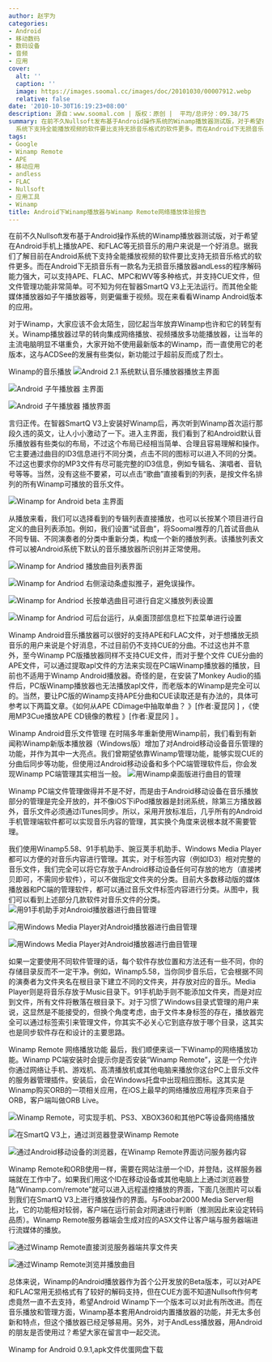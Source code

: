 ```yaml
---
author: 赵宇为
categories:
- Android
- 移动数码
- 数码设备
- 音频
- 应用
cover:
  alt: ''
  caption: ''
  image: https://images.soomal.cc/images/doc/20101030/00007912.webp
  relative: false
date: '2010-10-30T16:19:23+08:00'
description: 源自：www.soomal.com | 版权：原创 |  平均/总评分：09.38/75
summary: 在前不久Nullsoft发布基于Android操作系统的Winamp播放器测试版，对于希望在Android手机上播放APE、和FLAC等无损音乐的用户来说是一个好消息。据我们了解目前在Android
  系统下支持全能播放视频的软件要比支持无损音乐格式的软件更多。而在Android下无损音乐有一款名为无损音乐播放器andLess的程序解码能力强大，可以支持APE、FLAC、MPC和WV等多种格式，并支持CUE文件，但文件管理功能非常简单
tags:
- Google
- Winamp Remote
- APE
- 移动应用
- andless
- FLAC
- Nullsoft
- 应用工具
- Winamp
title: Android下Winamp播放器与Winamp Remote网络播放体验报告
---
```


在前不久Nullsoft发布基于Android操作系统的Winamp播放器测试版，对于希望在Android手机上播放APE、和FLAC等无损音乐的用户来说是一个好消息。据我们了解目前在Android系统下支持全能播放视频的软件要比支持无损音乐格式的软件更多。而在Android下无损音乐有一款名为无损音乐播放器andLess的程序解码能力强大，可以支持APE、FLAC、MPC和WV等多种格式，并支持CUE文件，但文件管理功能非常简单。可不知为何在智器SmartQ V3上无法运行。而其他全能媒体播放器如子午播放器等，则更偏重于视频。现在来看看Winamp Android版本的应用。



对于Winamp，大家应该不会太陌生，回忆起当年放弃Winamp也许和它的转型有关。Winamp播放器过早的转向集成网络播放、视频播放多功能播放器，让当年的主流电脑明显不堪重负，大家开始不使用最新版本的Winamp，而一直使用它的老版本，这与ACDSee的发展有些类似，新功能过于超前反而成了烈士。

Winamp的音乐播放
![Android 2.1 系统默认音乐播放器播放主界面](https://images.soomal.cc/images/doc/20101030/00007885.webp)




![Android 子午播放器 主界面](https://images.soomal.cc/images/doc/20101030/00007886.webp)




![Android 子午播放器 播放界面](https://images.soomal.cc/images/doc/20101030/00007887.webp)




言归正传。在智器SmartQ V3上安装好Winamp后，再次听到Winamp首次运行那段久违的英文，让人小小激动了一下。进入主界面，我们看到了和Android默认音乐播放器有些类似的布局，不过这个布局已经相当简单、合理且容易理解和操作。它主要通过曲目的ID3信息进行不同分类，点击不同的图标可以进入不同的分类。不过这也要求你的MP3文件有尽可能完整的ID3信息，例如专辑名、演唱者、音轨号等等。当然，没有这些不要紧，可以点击“歌曲”直接看到的列表，是按文件名排列的所有Winamp可播放的音乐文件。

![Winamp for Android beta 主界面](https://images.soomal.cc/images/doc/20101022/00007826.webp)




从播放来看，我们可以选择看到的专辑列表直接播放，也可以长按某个项目进行自定义的曲目列表添加。例如，我们设置“试音曲”，将Soomal推荐的几首试音曲从不同专辑、不同演奏者的分类中重新分类，构成一个新的播放列表。该播放列表文件可以被Android系统下默认的音乐播放器所识别并正常使用。

![Winamp for Andriod 播放曲目列表界面](https://images.soomal.cc/images/doc/20101030/00007888.webp)




![Winamp for Andriod 右侧滚动条虚拟推子，避免误操作。](https://images.soomal.cc/images/doc/20101030/00007889.webp)




![Winamp for Andriod 长按单选曲目可进行自定义播放列表设置](https://images.soomal.cc/images/doc/20101030/00007890.webp)




![Winamp for Andriod 可后台运行，从桌面顶部信息栏下拉菜单进行设置](https://images.soomal.cc/images/doc/20101030/00007891.webp)




Winamp Android音乐播放器可以很好的支持APE和FLAC文件，对于想播放无损音乐的用户来说是个好消息，不过目前仍不支持CUE的分曲。不过这也并不意外，至今Winamp PC版播放器同样不支持CUE文件，而对于整个文件 CUE分曲的APE文件，可以通过提取apl文件的方法来实现在PC端Winamp播放器的播放，目前也不适用于Winamp Android播放器。奇怪的是，在安装了Monkey Audio的插件后，PC版Winamp播放器也无法播放apl文件，而老版本的Winamp是完全可以的。当然，要让PC版的Winamp支持APE分曲和CUE读取还是有办法的，具体可参考以下两篇文章。《如何从APE CDimage中抽取单曲？ 》[作者:夏昆冈 ]
，《使用MP3Cue播放APE CD镜像的教程 》[作者:夏昆冈 ]
。

Winamp Android音乐文件管理
在时隔多年重新使用Winamp前，我们看到有新闻称Winamp新版本播放器（Windows版）增加了对Android移动设备音乐管理的功能，并作为其中一大亮点。我们曾期望依靠Winamp管理功能，能够实现CUE的分曲后同步等功能，但使用过Android移动设备和多个PC端管理软件后，你会发现Winamp PC端管理其实相当一般。
![用Winamp桌面版进行曲目的管理](https://images.soomal.cc/images/doc/20101030/00007892.webp)




Winamp PC端文件管理做得并不是不好，而是由于Android移动设备在音乐播放部分的管理是完全开放的，并不像iOS下iPod播放器是封闭系统，除第三方播放器外，音乐文件必须通过iTunes同步。所以，采用开放标准后，几乎所有的Android手机管理端软件都可以实现音乐内容的管理，其实换个角度来说根本就不需要管理。

我们使用Winamp5.58、91手机助手、豌豆荚手机助手、Windows Media Player都可以方便的对音乐内容进行管理。其实，对于标签内容（例如ID3）相对完整的音乐文件，我们完全可以将它存放于Android移动设备任何可存放的地方（直接拷贝即可，不需同步软件），可以不做指定文件夹的分类。目前大多数移动版的媒体播放器和PC端的管理软件，都可以通过音乐文件标签内容进行分类。从图中，我们可以看到上述部分几款软件对音乐文件的分类。
![用91手机助手对Android播放器进行曲目管理](https://images.soomal.cc/images/doc/20101030/00007895.webp)




![用Windows Media Player对Android播放器进行曲目管理](https://images.soomal.cc/images/doc/20101030/00007893.webp)




![用Windows Media Player对Android播放器进行曲目管理](https://images.soomal.cc/images/doc/20101030/00007894.webp)




如果一定要使用不同软件管理的话，每个软件存放位置和方法还有一些不同，你的存储目录反而不一定干净。例如，Winamp5.58，当你同步音乐后，它会根据不同的演奏者为文件夹名在根目录下建立不同的文件夹，并存放对应的音乐。Media Player则是将音乐存放于Music目录下。91手机助手则不能添加文件夹，而是对应到文件，所有文件将散落在根目录下。对于习惯了Windows目录式管理的用户来说，这显然是不能接受的，但换个角度考虑，由于文件本身标签的存在，播放器完全可以通过标签索引来管理文件，你其实不必关心它到底存放于哪个目录，这其实也是同步软件存在和设计的主要思路。

Winamp Remote 网络播放功能
最后，我们顺便来谈一下Winamp的网络播放功能。Winamp PC端安装时会提示你是否安装“Winamp Remote”，这是一个允许你通过网络让手机、游戏机、高清播放机或其他电脑来播放你这台PC上音乐文件的服务器管理插件。安装后，会在Windows托盘中出现相应图标。这其实是Winamp购买ORB的一项相关应用，在iOS上最早的网络播放应用程序页来自于ORB，客户端叫做ORB Live。

![Winamp Remote，可实现手机、PS3、XBOX360和其他PC等设备网络播放](https://images.soomal.cc/images/doc/20101030/00007896.webp)




![在SmartQ V3上，通过浏览器登录Winamp Remote](https://images.soomal.cc/images/doc/20101030/00007897.webp)




![通过Android移动设备的浏览器，在Winamp Remote界面访问服务器内容](https://images.soomal.cc/images/doc/20101030/00007898.webp)




Winamp Remote和ORB使用一样，需要在网站注册一个ID，并登陆，这样服务器端就在工作中了。如果我们用这个ID在移动设备或其他电脑上上通过浏览器登陆“Winamp.com/remote”就可以进入远程遥控播放的界面，下面几张图片可以看到我们在SmartQ V3上进行播放操作的界面。与Foobar2000 Media Server相比，它的功能相对较弱，客户端在运行前会对网速进行判断（推测因此来设定转码品质）。Winamp Remote服务器端会生成对应的ASX文件让客户端与服务器端进行流媒体的播放。

![通过Winamp Remote直接浏览服务器端共享文件夹](https://images.soomal.cc/images/doc/20101030/00007899.webp)




![通过Winamp Remote浏览并播放曲目](https://images.soomal.cc/images/doc/20101030/00007900.webp)




总体来说，Winamp的Android播放器作为首个公开发放的Beta版本，可以对APE和FLAC常用无损格式有了较好的解码支持，但在CUE方面不知道Nullsoft作何考虑竟然一直不去支持，希望Android Winamp下一个版本可以对此有所改进。而在音乐播放和管理方面，Winamp基本套用Android内置播放器的功能，并无太多创新和特点，但这个播放器已经足够易用。另外，对于AndLess播放器，用Android的朋友是否使用过？希望大家在留言中一起交流。

Winamp for Android 0.9.1,apk文件优蛋网盘下载